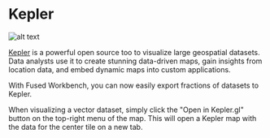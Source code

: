 # Kepler

![alt text](https://fused-magic.s3.us-west-2.amazonaws.com/docs_assets/gifs/kepler.gif)

[Kepler](https://kepler.gl/) is a powerful open source too to visualize large geospatial datasets. Data analysts use it to create stunning data-driven maps, gain insights from location data, and embed dynamic maps into custom applications.

With Fused Workbench, you can now easily export fractions of datasets to Kepler.

When visualizing a vector dataset, simply click the "Open in Kepler.gl" button on the top-right menu of the map. This will open a Kepler map with the data for the center tile on a new tab.
